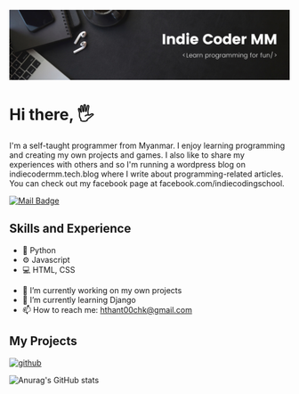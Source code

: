 ![Self-taught Programmer](https://raw.githubusercontent.com/IndieCoderMM/IndieCoderMM/master/icmm-banner.png)

# Hi there, 🖐
I'm a self-taught programmer from Myanmar. I enjoy learning programming and creating my own projects and games. I also like to share my experiences with others and so I'm running a wordpress blog on indiecodermm.tech.blog where I write about programming-related articles. You can check out my facebook page at facebook.com/indiecodingschool. 

[![Mail Badge](https://img.shields.io/badge/-hthant00chk-c0392b?style=flat&labelColor=c0392b&logo=gmail&logoColor=white)](mailto:hthant00chk@gmail.com)

## Skills and Experience
* 🐍 Python
* ⚙  Javascript
* 💻 HTML, CSS

- 🔭 I’m currently working on my own projects 
- 🌱 I’m currently learning Django
- 📫 How to reach me: hthant00chk@gmail.com

## My Projects


[<img src='https://cdn.jsdelivr.net/npm/simple-icons@3.0.1/icons/github.svg' alt='github' height='40'>](https://github.com/IndieCoderMM)

![Anurag's GitHub stats](https://github-readme-stats.vercel.app/api?username=IndieCoderMM&show_icons=true&theme=radical)

